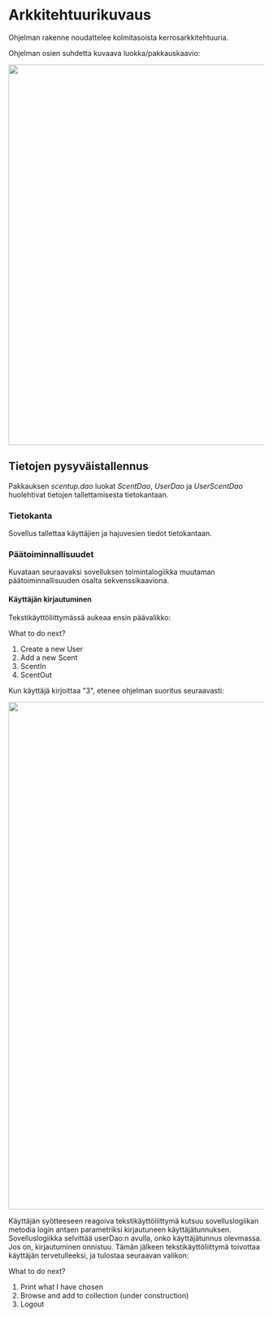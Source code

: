# Arkkitehtuurikuvaus

Ohjelman rakenne noudattelee kolmitasoista kerrosarkkitehtuuria.

Ohjelman osien suhdetta kuvaava luokka/pakkauskaavio:

<img src="https://github.com/apndx/otm-harjoitustyo/blob/master/dokumentointi/ScentUp.png" width="750">

## Tietojen pysyväistallennus

Pakkauksen _scentup.dao_ luokat _ScentDao_, _UserDao_ ja _UserScentDao_ huolehtivat tietojen tallettamisesta tietokantaan.

### Tietokanta

Sovellus tallettaa käyttäjien ja hajuvesien tiedot tietokantaan. 

### Päätoiminnallisuudet

Kuvataan seuraavaksi sovelluksen toimintalogiikka muutaman päätoiminnallisuuden osalta sekvenssikaaviona.

#### Käyttäjän kirjautuminen

Tekstikäyttöliittymässä aukeaa ensin päävalikko:

What to do next?
1. Create a new User
2. Add a new Scent
3. ScentIn
4. ScentOut

Kun käyttäjä kirjoittaa "3", etenee ohjelman suoritus seuraavasti:

<img src="https://github.com/apndx/otm-harjoitustyo/blob/master/dokumentointi/ScentUpLogin.png" width="1000">

Käyttäjän syötteeseen reagoiva tekstikäyttöliittymä kutsuu sovelluslogiikan metodia login antaen parametriksi kirjautuneen käyttäjätunnuksen.
Sovelluslogiikka selvittää userDao:n avulla, onko käyttäjätunnus olevmassa. Jos on, kirjautuminen onnistuu.
Tämän jälkeen tekstikäyttöliittymä toivottaa käyttäjän tervetulleeksi, ja tulostaa seuraavan valikon:

What to do next?
1. Print what I have chosen
2. Browse and add to collection (under construction)
3. Logout
